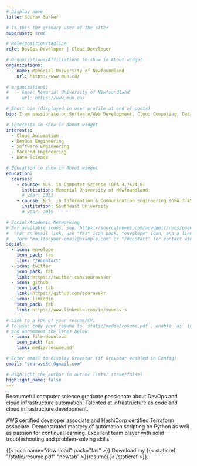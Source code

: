 ```yaml
---
# Display name
title: Sourav Sarker

# Is this the primary user of the site?
superuser: true

# Role/position/tagline
role: DevOps Developer | Cloud Developer

# Organizations/Affiliations to show in About widget
organizations:
  - name: Memorial University of Newfoundland
    url: https://www.mun.ca/
  
# organizations:
#   - name: Memorial University of Newfoundland
#     url: https://www.mun.ca/

# Short bio (displayed in user profile at end of posts)
bio: I am passionate on Software/Web Development, Cloud Computing, Data Science and Data Visualization.

# Interests to show in About widget
interests:
  - Cloud Automation
  - DevOps Engineering
  - Software Engineering
  - Backend Engineering
  - Data Science

# Education to show in About widget
education:
  courses:
    - course: M.S. in Computer Science (GPA 3.75/4.0)
      institution: Memorial University of Newfoundland
      # year: 2021
    - course: B.S. in Information & Communication Engineering (GPA 3.89/4.0)
      institution: Southeast University
      # year: 2015

# Social/Academic Networking
# For available icons, see: https://sourcethemes.com/academic/docs/page-builder/#icons
#   For an email link, use "fas" icon pack, "envelope" icon, and a link in the
#   form "mailto:your-email@example.com" or "/#contact" for contact widget.
social:
  - icon: envelope
    icon_pack: fas
    link: "/#contact"
  - icon: twitter
    icon_pack: fab
    link: https://twitter.com/souravsker
  - icon: github
    icon_pack: fab
    link: https://github.com/souravskr
  - icon: linkedin
    icon_pack: fab
    link: https://www.linkedin.com/in/sourav-s

# Link to a PDF of your resume/CV.
# To use: copy your resume to `static/media/resume.pdf`, enable `ai` icons in `params.toml`,
# and uncomment the lines below.
  - icon: file-download
    icon_pack: fas
    link: media/resume.pdf

# Enter email to display Gravatar (if Gravatar enabled in Config)
email: "souravsker@gmail.com"

# Highlight the author in author lists? (true/false)
highlight_name: false
---
```


Resourceful computer science graduate passionate about DevOps and cloud infrastructure automation. Talented at infrastructure as code and cloud infrastructure development. 

AWS certified developer associate and HashiCorp certified Terraform associate. Demonstrated mastery of automation scripting on Python as well as passion for continual learning. Excellent team player with solid troubleshooting and problem-solving skills.

<!-- Recent graduate from Memorial University and currently looking for a full-time job in Software Development. -->

{{< icon name="download" pack="fas" >}} Download my {{< staticref "/static/resume.pdf" "newtab" >}}resumé{{< /staticref >}}.
